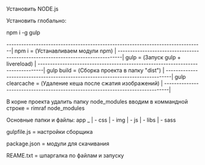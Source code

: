 Установить NODE.js


Установить глобально:

npm i -g gulp


--------------------------------------------------------------------------------|
npm i			=	(Устанавливаем модули npm)			|
--------------------------------------------------------------------------------|
gulp			=	(Запуск gulp + livereload)			|
--------------------------------------------------------------------------------|
gulp build		=	(Сборка проекта в папку "dist")			|
--------------------------------------------------------------------------------|
gulp clearcache		=	(Удаление кеша после сжатия изображений)	|
--------------------------------------------------------------------------------|

В корне проекта удалить папку node_modules вводим в коммандной строке	=	rimraf node_modules

Основные папки и файлы:
app _
     | - css
     | - img
     | - js
     | - libs
     | - sass



gulpfile.js	=	настройки сборщика

package.json	=	модули для скачивания

REAME.txt	=	шпаргалка по файлам и запуску
